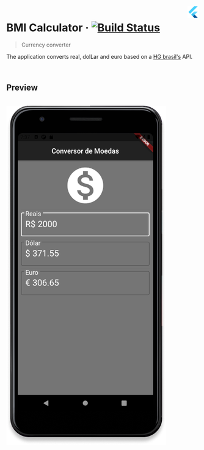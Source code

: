 <img src="..\assets\flutter-logo.png" width="30" alt="logo" align="right">

# BMI Calculator &middot; [![Build Status](https://img.shields.io/travis/npm/npm/latest.svg?style=flat-square)](https://travis-ci.org/npm/npm)

> Currency converter

The application converts real, dolLar and euro based on a [HG brasil's](https://hgbrasil.com/) API.

<br>

## Preview
<br> 
<img src="..\assets\converter-preview.png" alt="logo">
